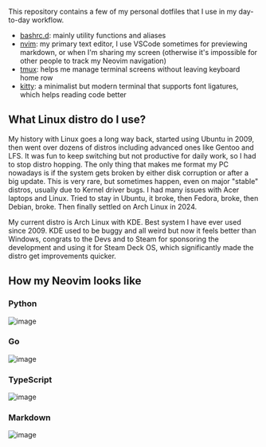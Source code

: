 This repository contains a few of my personal dotfiles that I use in my day-to-day workflow.

- [bashrc.d](./bashrc.d): mainly utility functions and aliases
- [nvim](./nvim): my primary text editor, I use VSCode sometimes for previewing markdown, or when I'm sharing my screen (otherwise it's impossible for other people to track my Neovim navigation)
- [tmux](./tmux): helps me manage terminal screens without leaving keyboard home row
- [kitty](./kitty): a minimalist but modern terminal that supports font ligatures, which helps reading code better

## What Linux distro do I use?

My history with Linux goes a long way back, started using Ubuntu in 2009, then went over dozens of distros including advanced ones like Gentoo and LFS. It was fun to keep switching but not productive for daily work, so I had to stop distro hopping.
The only thing that makes me format my PC nowadays is if the system gets broken by either disk corruption or after a big update. This is very rare, but sometimes happen, even on major "stable" distros, usually due to Kernel driver bugs. I had many issues with Acer laptops and Linux.
Tried to stay in Ubuntu, it broke, then Fedora, broke, then Debian, broke. Then finally settled on Arch Linux in 2024.

My current distro is Arch Linux with KDE. Best system I have ever used since 2009. KDE used to be buggy and all weird but now it feels better than Windows, congrats to the Devs and to Steam for sponsoring the development and using it for Steam Deck OS, which significantly made the distro get improvements quicker.

## How my Neovim looks like

### Python
![image](https://github.com/yuriescl/dotfiles/assets/26092447/a0215f98-a8e0-40ca-9bf2-7b71dcf2e40d)

### Go
![image](https://github.com/yuriescl/dotfiles/assets/26092447/5c11af10-00d8-43ff-b926-bfddef3a1479)

### TypeScript
![image](https://github.com/yuriescl/dotfiles/assets/26092447/06dd02f2-6703-4588-8ce7-4a57925d05f6)

### Markdown
![image](https://github.com/yuriescl/dotfiles/assets/26092447/fb7e8213-e2d6-4088-8526-1f812db0b62e)

